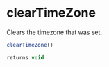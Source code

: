 # clearTimeZone

Clears the timezone that was set.

```javascript
clearTimeZone()
```

```javascript
returns void
```
